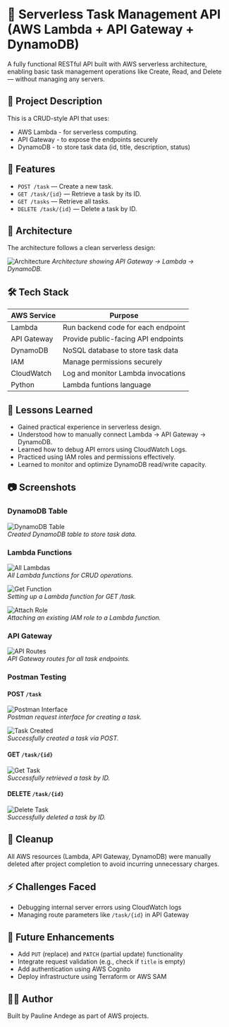 # 🧠 Serverless Task Management API (AWS Lambda + API Gateway + DynamoDB)

A fully functional RESTful API built with AWS serverless architecture, enabling basic task management operations like Create, Read, and Delete — without managing any servers.

## 🧾 Project Description

This is a CRUD-style API that uses:
- AWS Lambda - for serverless computing.
- API Gateway - to expose the endpoints securely
- DynamoDB - to store task data (id, title, description, status)

## 🚀 Features

- `POST /task` — Create a new task.
- `GET /task/{id}` — Retrieve a task by its ID.
- `GET /tasks` — Retrieve all tasks.
- `DELETE /task/{id}` — Delete a task by ID.

## 🧱 Architecture

The architecture follows a clean serverless design:

![Architecture](./architecture.png)
*Architecture showing API Gateway -> Lambda -> DynamoDB.*

## 🛠️ Tech Stack

| AWS Service         | Purpose                                      |
|---------------------|----------------------------------------------|
| Lambda              | Run backend code for each endpoint           |
| API Gateway         | Provide public-facing API endpoints          |
| DynamoDB            | NoSQL database to store task data            |
| IAM                 | Manage permissions securely                  |
| CloudWatch          | Log and monitor Lambda invocations           |
| Python              | Lambda funtions language                     |

## 🧠 Lessons Learned
- Gained practical experience in serverless design.
- Understood how to manually connect Lambda → API Gateway → DynamoDB.
- Learned how to debug API errors using CloudWatch Logs.
- Practiced using IAM roles and permissions effectively.
- Learned to monitor and optimize DynamoDB read/write capacity.

## 📷 Screenshots

### DynamoDB Table
![DynamoDB Table](./screenshots/dynamoDB_table_setup.png)  
*Created DynamoDB table to store task data.*

### Lambda Functions
![All Lambdas](./screenshots/all_lambda_functions.png)  
*All Lambda functions for CRUD operations.*

![Get Function](./screenshots/create_getfunction.png)  
*Setting up a Lambda function for GET /task.*

![Attach Role](./screenshots/add_an_existing_role.png)  
*Attaching an existing IAM role to a Lambda function.*

### API Gateway
![API Routes](./screenshots/all_API_routes.png)  
*API Gateway routes for all task endpoints.*

### Postman Testing

#### POST `/task`
![Postman Interface](./screenshots/postman_post_interface.png)  
*Postman request interface for creating a task.*

![Task Created](./screenshots/postman_post_task.png)  
*Successfully created a task via POST.*

#### GET `/task/{id}`
![Get Task](./screenshots/postman_get_task.png)  
*Successfully retrieved a task by ID.*

#### DELETE `/task/{id}`
![Delete Task](./screenshots/postman_delete_task.png)  
*Successfully deleted a task by ID.*

## 🧹 Cleanup

All AWS resources (Lambda, API Gateway, DynamoDB) were manually deleted after project completion to avoid incurring unnecessary charges.

## ⚡ Challenges Faced

- Debugging internal server errors using CloudWatch logs
- Managing route parameters like `/task/{id}` in API Gateway

## 🚧 Future Enhancements

- Add `PUT` (replace) and `PATCH` (partial update) functionality
- Integrate request validation (e.g., check if `title` is empty)
- Add authentication using AWS Cognito
- Deploy infrastructure using Terraform or AWS SAM

## 👩‍💻 Author

Built by Pauline Andege as part of AWS projects.


